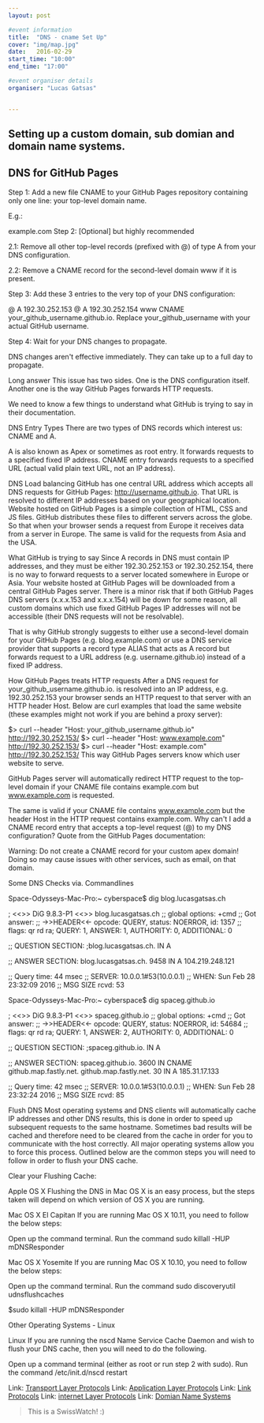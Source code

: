 ```yaml
---
layout: post

#event information
title:  "DNS - cname Set Up"
cover: "img/map.jpg"
date:   2016-02-29
start_time: "10:00"
end_time: "17:00"

#event organiser details
organiser: "Lucas Gatsas"


---
```

<h2 class="section-heading">Setting up a custom domain, sub domian and domain name systems.</h2>
<h2 class="section-heading">DNS for GitHub Pages</h2>



Step 1: Add a new file CNAME to your GitHub Pages repository containing only one line: your top-level domain name.

E.g.:

example.com
Step 2: [Optional] but highly recommended

2.1: Remove all other top-level records (prefixed with @) of type A from your DNS configuration.

2.2: Remove a CNAME record for the second-level domain www if it is present.

Step 3: Add these 3 entries to the very top of your DNS configuration:

@        A        192.30.252.153
@        A        192.30.252.154
www      CNAME    your_github_username.github.io.
Replace your_github_username with your actual GitHub username.

Step 4: Wait for your DNS changes to propagate.

DNS changes aren't effective immediately. They can take up to a full day to propagate.

Long answer
This issue has two sides. One is the DNS configuration itself. Another one is the way GitHub Pages forwards HTTP requests.

We need to know a few things to understand what GitHub is trying to say in their documentation.

DNS Entry Types
There are two types of DNS records which interest us: CNAME and A.

A is also known as Apex or sometimes as root entry. It forwards requests to a specified fixed IP address. CNAME entry forwards requests to a specified URL (actual valid plain text URL, not an IP address).

DNS Load balancing
GitHub has one central URL address which accepts all DNS requests for GitHub Pages: http://username.github.io. That URL is resolved to different IP addresses based on your geographical location. Website hosted on GitHub Pages is a simple collection of HTML, CSS and JS files. GitHub distributes these files to different servers across the globe. So that when your browser sends a request from Europe it receives data from a server in Europe. The same is valid for the requests from Asia and the USA.

What GitHub is trying to say
Since A records in DNS must contain IP addresses, and they must be either 192.30.252.153 or 192.30.252.154, there is no way to forward requests to a server located somewhere in Europe or Asia. Your website hosted at GitHub Pages will be downloaded from a central GitHub Pages server. There is a minor risk that if both GitHub Pages DNS servers (x.x.x.153 and x.x.x.154) will be down for some reason, all custom domains which use fixed GitHub Pages IP addresses will not be accessible (their DNS requests will not be resolvable).

That is why GitHub strongly suggests to either use a second-level domain for your GitHub Pages (e.g. blog.example.com) or use a DNS service provider that supports a record type ALIAS that acts as A record but forwards request to a URL address (e.g. username.github.io) instead of a fixed IP address.

How GitHub Pages treats HTTP requests
After a DNS request for your_github_username.github.io. is resolved into an IP address, e.g. 192.30.252.153 your browser sends an HTTP request to that server with an HTTP header Host. Below are curl examples that load the same website (these examples might not work if you are behind a proxy server):


$> curl --header "Host: your_github_username.github.io" http://192.30.252.153/
$> curl --header "Host: www.example.com" http://192.30.252.153/
$> curl --header "Host: example.com" http://192.30.252.153/
This way GitHub Pages servers know which user website to serve.

GitHub Pages server will automatically redirect HTTP request to the top-level domain if your CNAME file contains example.com but www.example.com is requested.

The same is valid if your CNAME file contains www.example.com but the header Host in the HTTP request contains example.com.
Why can't I add a CNAME record entry that accepts a top-level request (@) to my DNS configuration?
Quote from the GitHub Pages documentation:

Warning: Do not create a CNAME record for your custom apex domain! Doing so may cause issues with other services, such as email, on that domain.




Some DNS Checks via. Commandlines



Space-Odysseys-Mac-Pro:~ cyberspace$ dig blog.lucasgatsas.ch

; <<>> DiG 9.8.3-P1 <<>> blog.lucasgatsas.ch
;; global options: +cmd
;; Got answer:
;; ->>HEADER<<- opcode: QUERY, status: NOERROR, id: 1357
;; flags: qr rd ra; QUERY: 1, ANSWER: 1, AUTHORITY: 0, ADDITIONAL: 0

;; QUESTION SECTION:
;blog.lucasgatsas.ch.       IN  A

;; ANSWER SECTION:
blog.lucasgatsas.ch.    9458    IN  A   104.219.248.121

;; Query time: 44 msec
;; SERVER: 10.0.0.1#53(10.0.0.1)
;; WHEN: Sun Feb 28 23:32:09 2016
;; MSG SIZE  rcvd: 53

Space-Odysseys-Mac-Pro:~ cyberspace$ dig spaceg.github.io

; <<>> DiG 9.8.3-P1 <<>> spaceg.github.io
;; global options: +cmd
;; Got answer:
;; ->>HEADER<<- opcode: QUERY, status: NOERROR, id: 54684
;; flags: qr rd ra; QUERY: 1, ANSWER: 2, AUTHORITY: 0, ADDITIONAL: 0

;; QUESTION SECTION:
;spaceg.github.io.      IN  A

;; ANSWER SECTION:
spaceg.github.io.   3600    IN  CNAME   github.map.fastly.net.
github.map.fastly.net.  30  IN  A   185.31.17.133

;; Query time: 42 msec
;; SERVER: 10.0.0.1#53(10.0.0.1)
;; WHEN: Sun Feb 28 23:32:24 2016
;; MSG SIZE  rcvd: 85




Flush DNS
Most operating systems and DNS clients will automatically cache IP addresses and other DNS results, this is done in order to speed up subsequent requests to the same hostname. Sometimes bad results will be cached and therefore need to be cleared from the cache in order for you to communicate with the host correctly. All major operating systems allow you to force this process. Outlined below are the common steps you will need to follow in order to flush your DNS cache.





Clear your Flushing Cache:

Apple OS X
Flushing the DNS in Mac OS X is an easy process, but the steps taken will depend on which version of OS X you are running.


Mac OS X El Capitan
If you are running Mac OS X 10.11, you need to follow the below steps:

Open up the command terminal.
Run the command sudo killall -HUP mDNSResponder

Mac OS X Yosemite
If you are running Mac OS X 10.10, you need to follow the below steps:

Open up the command terminal.
Run the command sudo discoveryutil udnsflushcaches


$sudo killall -HUP mDNSResponder




Other Operating Systems - Linux

Linux
If you are running the nscd Name Service Cache Daemon and wish to flush your DNS cache, then you will need to do the following.

Open up a command terminal (either as root or run step 2 with sudo).
Run the command /etc/init.d/nscd restart





Link: 
<a href="https://en.wikipedia.org/wiki/Category:Transport_layer_protocols">Transport Layer Protocols</a> 
Link: 
<a href="https://en.wikipedia.org/wiki/Category:Application_layer_protocols">Application Layer Protocols</a> 
Link: 
<a href="https://en.wikipedia.org/wiki/Category:Link_protocols">Link Protocols</a> 
Link: 
<a href="https://en.wikipedia.org/wiki/Category:Internet_layer_protocols">internet Layer Protocols</a> 
Link:
<a href="https://en.wikipedia.org/wiki/Domain_Name_System">Domian Name Systems</a> 




<blockquote>
This is a SwissWatch! :)

	

</blockquote>